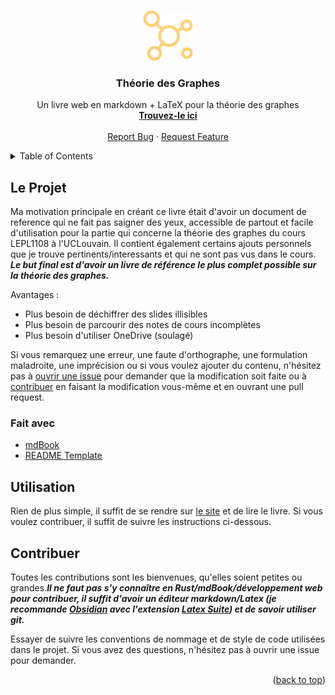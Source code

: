 
<a name="readme-top"></a>



<!-- PROJECT LOGO -->
<br />
<div align="center">
  <a href="https://github.com/maxdeboeck/TheorieDesGraphes">
    <img src="src/assets/logo.svg" alt="Logo" width="80" height="80">
  </a>

  <h3 align="center">Théorie des Graphes</h3>

  <p align="center">
    Un livre web en markdown + LaTeX pour la théorie des graphes
    <br />
    <a href="https://maxdeboeck.github.io/TheorieDesGraphes/"><strong>Trouvez-le ici</strong></a>
    <br />
    <br />
    <a href="https://github.com/maxdeboeck/TheorieDesGraphes/issues">Report Bug</a>
    ·
    <a href="https://github.com/maxdeboeck/TheorieDesGraphes/issues">Request Feature</a>
  </p>
</div>



<!-- TABLE OF CONTENTS -->
<details>
  <summary>Table of Contents</summary>
  <ol>
    <li>
      <a href="#le-projet">About The Project</a>
      <ul>
        <li><a href="#fait-avec">Built With</a></li>
      </ul>
    </li>
    <li><a href="#utilisation">Usage</a></li>
    <!-- <li><a href="#todo">Roadmap</a></li> -->
    <li><a href="#contribuer">Contributing</a></li>
  </ol>
</details>



<!-- ABOUT THE PROJECT -->
## Le Projet

Ma motivation principale en créant ce livre était d'avoir un document de reference qui ne fait pas saigner des yeux, accessible de partout et facile d'utilisation pour la partie qui concerne la théorie des graphes du cours LEPL1108 à l'UCLouvain. Il contient également certains ajouts personnels que je trouve pertinents/interessants et qui ne sont pas vus dans le cours. ***Le but final est d'avoir un livre de référence le plus complet possible sur la théorie des graphes.***

Avantages :
* Plus besoin de déchiffrer des slides illisibles
* Plus besoin de parcourir des notes de cours incomplètes
* Plus besoin d'utiliser OneDrive (soulagé)

Si vous remarquez une erreur, une faute d'orthographe, une formulation maladroite, une imprécision ou si vous voulez ajouter du contenu, n'hésitez pas à [ouvrir une issue](https://github.com/maxdeboeck/TheorieDesGraphes/issues) pour demander que la modification soit faite ou à <a href="#contribuer">contribuer</a> en faisant la modification vous-même et en ouvrant une pull request.


### Fait avec

* [mdBook](https://github.com/rust-lang/mdBook)
* [README Template](https://github.com/othneildrew/Best-README-Template)

<!-- Utilisation -->
## Utilisation

Rien de plus simple, il suffit de se rendre sur [le site](https://maxdeboeck.github.io/TheorieDesGraphes/) et de lire le livre. Si vous voulez contribuer, il suffit de suivre les instructions ci-dessous.


<!-- Todo
## Todo

- [x] Completed task
- [ ] Unfinished task 

See the [open issues](https://github.com/othneildrew/Best-README-Template/issues) for a full list of proposed features (and known issues).

<p align="right">(<a href="#readme-top">back to top</a>)</p>



<!-- CONTRIBUTING -->
## Contribuer

Toutes les contributions sont les bienvenues, qu'elles soient petites ou grandes.***Il ne faut pas s'y connaître en Rust/mdBook/développement web pour contribuer, il suffit d'avoir un éditeur markdown/Latex (je recommande [Obsidian](https://obsidian.md/) avec l'extension [Latex Suite](https://github.com/artisticat1/obsidian-latex-suite)) et de savoir utiliser git.***

Essayer de suivre les conventions de nommage et de style de code utilisées dans le projet. Si vous avez des questions, n'hésitez pas à ouvrir une issue pour demander.

<p align="right">(<a href="#readme-top">back to top</a>)</p>
